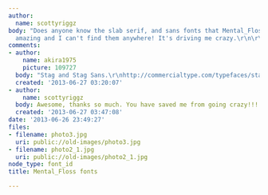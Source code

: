```yaml
---
author:
  name: scottyriggz
body: "Does anyone know the slab serif, and sans fonts that Mental_Floss use? They're
  amazing and I can't find them anywhere! It's driving me crazy.\r\n\r\nThanks!"
comments:
- author:
    name: akira1975
    picture: 109727
  body: "Stag and Stag Sans.\r\nhttp://commercialtype.com/typefaces/stag"
  created: '2013-06-27 03:20:07'
- author:
    name: scottyriggz
  body: Awesome, thanks so much. You have saved me from going crazy!!!
  created: '2013-06-27 03:47:08'
date: '2013-06-26 23:49:27'
files:
- filename: photo3.jpg
  uri: public://old-images/photo3.jpg
- filename: photo2_1.jpg
  uri: public://old-images/photo2_1.jpg
node_type: font_id
title: Mental_Floss fonts

---
```

